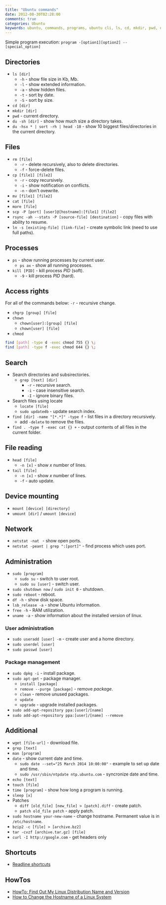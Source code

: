 ```yaml
---
title: "Ubuntu commands"
date: 2012-08-30T02:28:00
comments: true
categories: Ubuntu
keywords: ubuntu, commands, programs, ubuntu cli, ls, cd, mkdir, pwd, du, rm, cp, mv, cat, more, nano, ps, kill, chgrp, chown, chmod, sudo, df, apt-get, grep, man, date, echo, locate, useradd, userdel, passwd, head, tail, mount, umount, touch, time, sleep, pwgen
---
```


Simple program execution: `program -[option1][option2] --[special_option]`

## Directories
* `ls [dir]`
    * `-h` - show file size in Kb, Mb.
    * `-l` - show extended information.
    * `-a` - show hidden files.
    * `-t` - sort by date.
    * `-S` - sort by size.
* `cd [dir]`
* `mkdir [dir]`
* `pwd` - current directory.
* `du -sh [dir]` - show how much size a directory takes.
* `du -hsx * | sort -rh | head -10` - show 10 biggest files/directories in the current directory.

## Files
* `rm [file]`
    * `-r` - delete recursively, also to delete directories.
    * `-f` - force-delete files.
* `cp [file1] [file2]`
    * `-r` - copy recursively.
    * `-i` - show notification on conflicts.
    * `-n` - don't ovewrite.
* `mv [file1] [file2]`
* `cat [file]`
* `more [file]`
* `scp -P [port] [user]@[hostname]:[file1] [file2]`
* `rsync -ah --stats -P [source-file] [destination]` - copy files with ability to resume.
* `ln -s [existing-file] [link-file]` - create symbolic link (need to use full paths).

## Processes
* `ps` - show running processes by current user.
    * `ps ax` - show all running processes.
* `kill [PID]` - kill process *PID* (soft).
    * `-9` -  kill process *PID* (hard).

## Access rights
For all of the commands below: `-r` - recursive change.

* `chgrp [group] [file]`
* `chown`
    * `chown[user]:[group] [file]`
    * `chown[user] [file]`
* `chmod`

```bash
find [path] -type d -exec chmod 755 {} \;
find [path] -type f -exec chmod 644 {} \;
```

## Search

* Search directories and subsirectories.
    * `grep [text] [dir]`
        * `-r` - recursive search.
        * `-i` - case insensitive search.
        * `-I` - ignore binary files.
* Search files using locate
    * `locate [file]`
    * `sudo updatedb` - update search index.
* `find [dir] -name "[*.*]" -type f` - list files in a directory recursively.
    - add `-delete` to remove the files.
* `find . -type f -exec cat {} +` - output contents of all files in the current folder.

## File reading
* `head [file]`
    * `-n [x]` - show *x* number of lines.
* `tail [file]`
    * `-n [x]` - show *x* number of lines.
    * `-f` - auto update.

## Device mounting
* `mount [device] [directory]`
* `umount [dir]` / `umount [device]`

## Network
* `netstat -nat ` - show open ports.
* `netstat -peant | grep ":[port]"` - find process which uses port.

## Administration
* `sudo [program]`
    * `sudo su` - switch to user root.
    * `sudo su [user]` - switch user.
* `sudo shutdown now` / `sudo init 0`  - shutdown.
* `sudo reboot` - reboot.
* `df -h` - show disk space.
* `lsb_release -a` - show Ubuntu information.
* `free -h` - RAM utilization.
* `uname -a` - show information about the installed version of linux.

### User administration
* `sudo useradd [user] -m` - create user and a home directory.
* `sudo userdel [user]`
* `sudo passwd [user]`

### Package management
* `sudo dpkg -i` - install package.
* `sudo apt-get` - package manager.
    * `install [package]`
    * `remove --purge [package]` - remove *package*.
    * `clean` - remove unused packages.
    * `update`
    * `upgrade` - upgrade installed packages.
* `sudo add-apt-repository ppa:[user]/[name]`
* `sudo add-apt-repository ppa:[user]/[name] --remove`


## Additional
* `wget [file-url]` - download file.
* `grep [text]`
* `man [program]`
* `date` - show current date and time.
    * `sudo date --set="25 March 2014 10:00:00"` - example to set up date and time.
    * `sudo /usr/sbin/ntpdate ntp.ubuntu.com` - syncronize date and time.
* `echo [text]`
* `touch [file]`
* `time [program]` - show how long a program is running.
* `sleep [x]`
* Patches
    * `diff [old_file] [new_file] > [patch].diff` - create patch.
    * `patch old_file patch` - apply patch.
* `sudo hostname your-new-name` - change hostname. Permanent value is in `/etc/hostname`.
* `bzip2 -c [file] > [archive.bz2]` 
* `tar -cvzf [archive.tar.gz] [file]`
* `curl -I http://google.com` - get headers only

## Shortcuts
* [Readline shortcuts](http://www.bigsmoke.us/readline/shortcuts)

## HowTos

* [HowTo: Find Out My Linux Distribution Name and Version](https://www.cyberciti.biz/faq/find-linux-distribution-name-version-number/)
* [How to Change the Hostname of a Linux System](http://www.ducea.com/2006/08/07/how-to-change-the-hostname-of-a-linux-system/)
